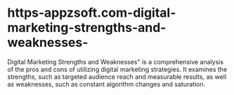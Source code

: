 # https-appzsoft.com-digital-marketing-strengths-and-weaknesses-
Digital Marketing Strengths and Weaknesses" is a comprehensive analysis of the pros and cons of utilizing digital marketing strategies. It examines the strengths, such as targeted audience reach and measurable results, as well as weaknesses, such as constant algorithm changes and saturation. 
